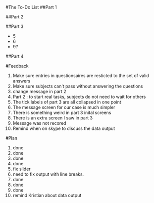 #The To-Do List
##Part 1

##Part 2

##Part 3
* 5
* 6
* 9?

##Part 4

#Feedback
1. Make sure entries in questionsaires are resticted to the set of valid
   answers
2. Make sure subjects can't pass without answering the questions
3. change message in part 2
4. Part 2 : to start real tasks, subjects do not need to wait for others
5. The tick labels of part 3 are all collapsed in one point
6. The message screen for our case is much simpler
7. There is something weird in part 3 inital screens
8. There is an extra screen I saw in part 3
9. Message was not recored 
10. Remind when on skype to discuss the data output

#Plan
1. done
2. done
3. done
4. done
5. fix slider
6. need to fix output with line breaks.
7. done
8. done
9. done
10. remind Kristian about data output

